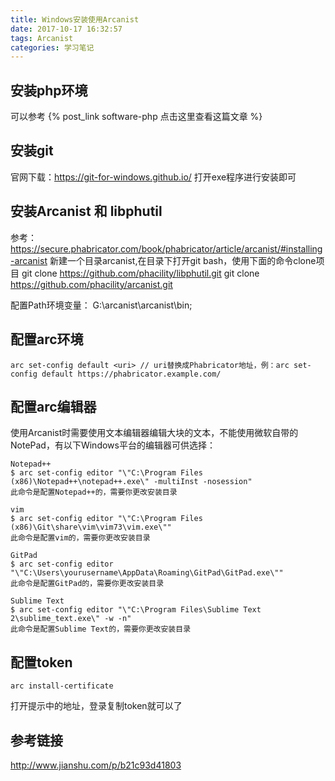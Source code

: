 ```yaml
---
title: Windows安装使用Arcanist
date: 2017-10-17 16:32:57
tags: Arcanist 
categories: 学习笔记
---
```


## 安装php环境
可以参考 {% post_link software-php 点击这里查看这篇文章 %}

## 安装git
官网下载：https://git-for-windows.github.io/
打开exe程序进行安装即可

<!--more-->

## 安装Arcanist 和 libphutil
参考：https://secure.phabricator.com/book/phabricator/article/arcanist/#installing-arcanist
新建一个目录arcanist,在目录下打开git bash，使用下面的命令clone项目
git clone https://github.com/phacility/libphutil.git
git clone https://github.com/phacility/arcanist.git

配置Path环境变量： G:\arcanist\arcanist\bin;

## 配置arc环境
```
arc set-config default <uri> // uri替换成Phabricator地址，例：arc set-config default https://phabricator.example.com/

```
## 配置arc编辑器
使用Arcanist时需要使用文本编辑器编辑大块的文本，不能使用微软自带的NotePad，有以下Windows平台的编辑器可供选择：
```
Notepad++
$ arc set-config editor "\"C:\Program Files (x86)\Notepad++\notepad++.exe\" -multiInst -nosession"
此命令是配置Notepad++的，需要你更改安装目录

vim
$ arc set-config editor "\"C:\Program Files (x86)\Git\share\vim\vim73\vim.exe\""
此命令是配置vim的，需要你更改安装目录

GitPad
$ arc set-config editor "\"C:\Users\yourusername\AppData\Roaming\GitPad\GitPad.exe\""
此命令是配置GitPad的，需要你更改安装目录

Sublime Text
$ arc set-config editor "\"C:\Program Files\Sublime Text 2\sublime_text.exe\" -w -n"
此命令是配置Sublime Text的，需要你更改安装目录

```
## 配置token
```
arc install-certificate
```
打开提示中的地址，登录复制token就可以了



## 参考链接
http://www.jianshu.com/p/b21c93d41803